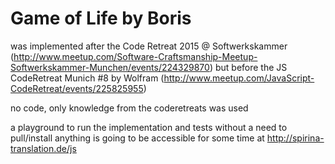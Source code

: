 # Game of Life by Boris

was implemented after the Code Retreat 2015 @ Softwerkskammer  (http://www.meetup.com/Software-Craftsmanship-Meetup-Softwerkskammer-Munchen/events/224329870)
but before the JS CodeRetreat Munich #8 by Wolfram (http://www.meetup.com/JavaScript-CodeRetreat/events/225825955)

no code, only knowledge from the coderetreats was used

a playground to run the implementation and tests without a need to pull/install anything is going to be accessible for some time at http://spirina-translation.de/js